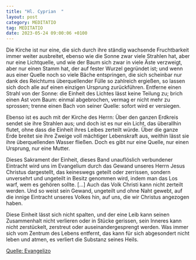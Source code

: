 ```yaml
---
title: "Hl. Cyprian  "
layout: post
category: MEDITATIO
tag: MEDITATIO
date: 2023-05-24 09:00:06 +0100
---
```

Die Kirche ist nur eine, die sich durch ihre ständig wachsende Fruchtbarkeit immer weiter ausbreitet, ebenso wie die Sonne zwar viele Strahlen hat, aber nur eine Lichtquelle, und wie der Baum sich zwar in viele Äste verzweigt, aber nur einen Stamm hat, der auf fester Wurzel gegründet ist; und wenn aus einer Quelle noch so viele Bäche entspringen, die sich scheinbar nur dank des Reichtums überquellender Fülle so zahlreich ergießen, so lassen sich doch alle auf einen einzigen Ursprung zurückführen.<!--more--> Entferne einen Strahl von der Sonne: die Einheit des Lichtes lässt keine Teilung zu; brich einen Ast vom Baum: einmal abgebrochen, vermag er nicht mehr zu sprossen; trenne einen Bach von seiner Quelle: sofort wird er versiegen.

Ebenso ist es auch mit der Kirche des Herrn: Über den ganzen Erdkreis sendet sie ihre Strahlen aus; und doch ist es nur ein Licht, das überallhin flutet, ohne dass die Einheit ihres Leibes zerteilt würde. Über die ganze Erde breitet sie ihre Zweige voll mächtiger Lebenskraft aus, weithin lässt sie ihre überquellenden Wasser fließen. Doch es gibt nur eine Quelle, nur einen Ursprung, nur eine Mutter.

Dieses Sakrament der Einheit, dieses Band unauflöslich verbundener Eintracht wird uns im Evangelium durch das Gewand unseres Herrn Jesus Christus dargestellt, das keineswegs geteilt oder zerrissen, sondern unversehrt und ungeteilt in Besitz genommen wird, indem man das Los warf, wem es gehören sollte. […] Auch das Volk Christi kann nicht zerteilt werden. Und so weist sein Gewand, ungeteilt und ohne Naht gewebt, auf die innige Eintracht unseres Volkes hin, auf uns, die wir Christus angezogen haben.

Diese Einheit lässt sich nicht spalten, und der eine Leib kann seinen Zusammenhalt nicht verlieren oder in Stücke gerissen, sein Inneres kann nicht zerstückelt, zerstreut oder auseinandergesprengt werden. Was immer sich vom Zentrum des Lebens entfernt, das kann für sich abgesondert nicht leben und atmen, es verliert die Substanz seines Heils.



[Quelle: Evangelizo](https://evangeliumtagfuertag.org/DE/gospel)